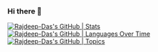 ### Hi there 👋

<!--
**Rajdeep-Das/Rajdeep-Das** is a ✨ _special_ ✨ repository because its `README.md` (this file) appears on your GitHub profile.

Here are some ideas to get you started:

- 🔭 I’m currently working on ...
- 🌱 I’m currently learning ...
- 👯 I’m looking to collaborate on ...
- 🤔 I’m looking for help with ...
- 💬 Ask me about ...
- 📫 How to reach me: ...
- 😄 Pronouns: ...
- ⚡ Fun fact: ...
-->
[![Rajdeep-Das's GitHub | Stats](https://stats.quine.sh/Rajdeep-Das/github?theme=light)](https://quine.sh) 
[![Rajdeep-Das's GitHub | Languages Over Time](https://stats.quine.sh/Rajdeep-Das/languages-over-time?theme=light)](https://quine.sh)
[![Rajdeep-Das's GitHub | Topics](https://stats.quine.sh/Rajdeep-Das/topics-over-time?theme=light)](https://quine.sh)
